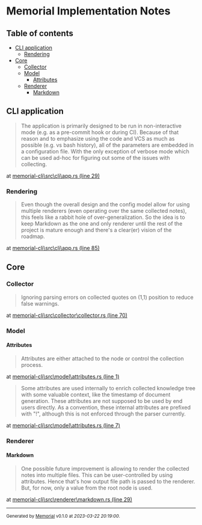 # <a id=""></a> Memorial Implementation Notes

## Table of contents

- [CLI application](#cli) 
	- [Rendering](#cli+rendering) 
- [Core](#core) 
	- [Collector](#core+collector) 
	- [Model](#core+model) 
		- [Attributes](#core+model+attributes) 
	- [Renderer](#core+renderer) 
		- [Markdown](#core+renderer+markdown) 

## <a id="cli"></a> CLI application

> The application is primarily designed to be run in non-interactive mode (e.g. as a pre-commit hook or during CI).
> Because of that reason and to emphasize using the code and VCS as much as possible (e.g. vs bash history),
> all of the parameters are embedded in a configuration file. With the only exception of verbose mode which can be
> used ad-hoc for figuring out some of the issues with collecting. 

at [memorial-cli\src\cli\app.rs (line 29)](https://github.com/Kostassoid/memorial/blob/master/memorial-cli/src/cli/app.rs#L29)



### <a id="cli+rendering"></a> Rendering

> Even though the overall design and the config model allow for using multiple renderers
> (even operating over the same collected notes), this feels like a rabbit hole of over-generalization.
> So the idea is to keep Markdown as the one and only renderer until the rest of the project is
> mature enough and there's a clear(er) vision of the roadmap. 

at [memorial-cli\src\cli\app.rs (line 85)](https://github.com/Kostassoid/memorial/blob/master/memorial-cli/src/cli/app.rs#L85)



## <a id="core"></a> Core

### <a id="core+collector"></a> Collector

> Ignoring parsing errors on collected quotes on (1,1) position to reduce false warnings. 

at [memorial-cli\src\collector\collector.rs (line 70)](https://github.com/Kostassoid/memorial/blob/master/memorial-cli/src/collector/collector.rs#L70)



### <a id="core+model"></a> Model

#### <a id="core+model+attributes"></a> Attributes

> Attributes are either attached to the node or control the collection process. 

at [memorial-cli\src\model\attributes.rs (line 1)](https://github.com/Kostassoid/memorial/blob/master/memorial-cli/src/model/attributes.rs#L1)



> Some attributes are used internally to enrich collected knowledge tree with some valuable context,
> like the timestamp of document generation. These attributes are not supposed to be used by end users
> directly. As a convention, these internal attributes are prefixed with "!", although this is not
> enforced through the parser currently. 

at [memorial-cli\src\model\attributes.rs (line 7)](https://github.com/Kostassoid/memorial/blob/master/memorial-cli/src/model/attributes.rs#L7)



### <a id="core+renderer"></a> Renderer

#### <a id="core+renderer+markdown"></a> Markdown

> One possible future improvement is allowing to render the collected notes into multiple files.
> This can be user-controlled by using attributes. Hence that's how output file path is
> passed to the renderer. But, for now, only a value from the root node is used. 

at [memorial-cli\src\renderer\markdown.rs (line 29)](https://github.com/Kostassoid/memorial/blob/master/memorial-cli/src/renderer/markdown.rs#L29)




---
<sub>Generated by [Memorial](https://github.com/Kostassoid/memorial) v0.1.0 at _2023-03-22 20:19:00_.</sub>
